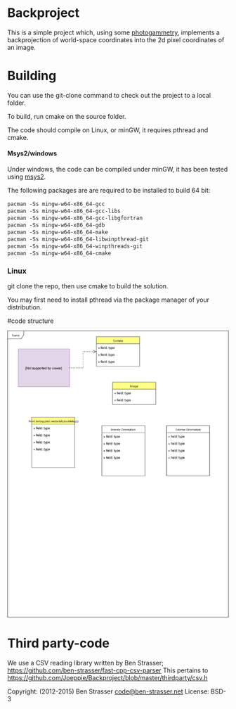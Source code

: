 # Backproject

This is a simple project which, using some [photogammetry](https://en.wikipedia.org/wiki/Photogrammetry), implements a backprojection of world-space coordinates into the 2d pixel coordinates of an image.



# Building
You can use the git-clone command to check out the project to a local folder.

To build, run cmake on the source folder.

The code should compile on Linux, or minGW, it requires pthread and cmake.
 
#### Msys2/windows
Under windows, the code can be compiled under minGW, it has been tested using [msys2](http://www.msys2.org/).


The following packages are are required to be installed to build 64 bit:

    pacman -Ss mingw-w64-x86_64-gcc
    pacman -Ss mingw-w64-x86_64-gcc-libs
    pacman -Ss mingw-w64-x86_64-gcc-libgfortran
    pacman -Ss mingw-w64-x86_64-gdb
    pacman -Ss mingw-w64-x86_64-make
    pacman -Ss mingw-w64-x86_64-libwinpthread-git
    pacman -Ss mingw-w64-x86_64-winpthreads-git
    pacman -Ss mingw-w64-x86_64-cmake


### Linux
 git clone the repo, then use cmake to build the solution. 
 
 You may first need to install pthread via the package manager of your distribution.
 
#code structure

![Class Diagram SVG](https://github.com/Joeppie/Backproject/blob/master/Class%20Diagram.svg)

# Third party-code

We use a CSV reading library written by Ben Strasser; https://github.com/ben-strasser/fast-cpp-csv-parser
This pertains to https://github.com/Joeppie/Backproject/blob/master/thirdparty/csv.h

Copyright: (2012-2015) Ben Strasser <code@ben-strasser.net>
License: BSD-3
